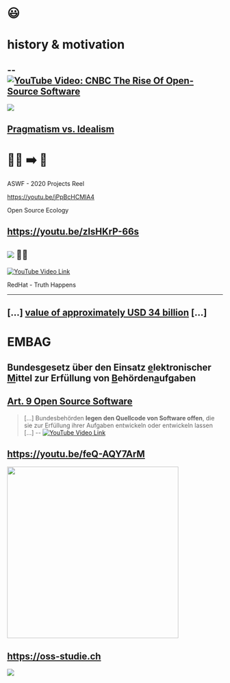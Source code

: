 # 😃

# history & motivation
--
[![YouTube Video: CNBC The Rise Of Open-Source Software](https://img.youtube.com/vi/SpeDK1TPbew/0.jpg)](https://youtu.be/SpeDK1TPbew?t=135)
--
[![](https://images.unsplash.com/photo-1553484771-cc0d9b8c2b33?ixlib=rb-4.0.3&ixid=M3wxMjA3fDB8MHxwaG90by1wYWdlfHx8fGVufDB8fHx8fA%3D%3D&auto=format&fit=crop&w=800&q=80)](https://unsplash.com/de/fotos/WtXcbWXK_ww)

[Pragmatism vs. Idealism](https://digital-sustainability.github.io/module-eoss-ospo101/module1/#pragmatism-vs-idealism)
--
# 🧑‍🎓 ➡️ 🏢

ASWF - 2020 Projects Reel

https://youtu.be/jPpBcHCMlA4

Open Source Ecology

https://youtu.be/zIsHKrP-66s
--
[![](https://upload.wikimedia.org/wikipedia/commons/1/18/Ikigai-EN.svg)](https://commons.wikimedia.org/wiki/File:Ikigai-EN.svg) 👨‍🏫
--
[![YouTube Video Link](https://img.youtube.com/vi/5EkkMfjetEY/0.jpg)](https://youtu.be/5EkkMfjetEY)

RedHat - Truth Happens

<hr>

[...] [value of approximately USD 34 billion](https://www.ibm.com/investor/news/ibm-completes-acquisition-of-red-hat) [...]
--
# EMBAG

Bundesgesetz über den Einsatz <ins>e</ins>lektronischer <ins>M</ins>ittel zur Erfüllung von <ins>B</ins>ehörden<ins>a</ins>uf<ins>g</ins>aben
--
## [Art. 9 Open Source Software](https://www.fedlex.admin.ch/eli/fga/2023/787/de#art_9)

> [...] Bundesbehörden **legen den Quellcode von Software offen**, die sie zur Erfüllung ihrer Aufgaben entwickeln oder entwickeln lassen [...]
--
[![YouTube Video Link](https://img.youtube.com/vi/feQ-AQY7ArM/0.jpg)](https://youtu.be/feQ-AQY7ArM)

https://youtu.be/feQ-AQY7ArM
--
<img src="https://oss-studie.ch/assets/images/OSS2024.png" width="400px">

https://oss-studie.ch
--
![](https://baloise.github.io/open-source/docs/arc42/images/os-maturity-model.png)